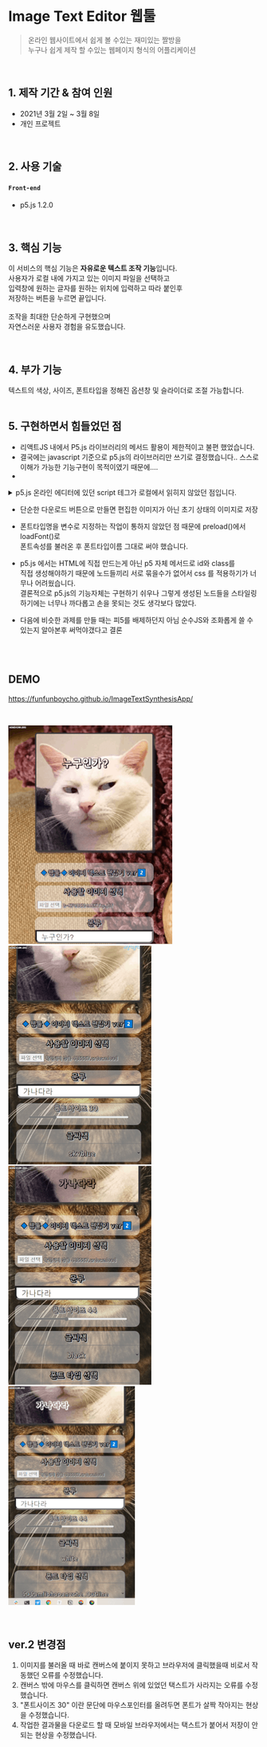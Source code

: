 # Image Text Editor 웹툴
>온라인 웹사이트에서 쉽게 볼 수있는 재미있는 짤방을     
누구나 쉽게 제작 할 수있는 웹페이지 형식의 어플리케이션          

<br />

## 1. 제작 기간 & 참여 인원
- 2021년 3월 2일 ~ 3월 8일
- 개인 프로젝트

<br />

## 2. 사용 기술
#### `Front-end`
  - p5.js 1.2.0

<br />

## 3. 핵심 기능
이 서비스의 핵심 기능은 **자유로운 텍스트 조작 기능**입니다.  
사용자가 로컬 내에 가지고 있는 이미지 파일을 선택하고        
입력창에 원하는 글자를 원하는 위치에 입력하고 따라 붙인후        
저장하는 버튼을 누르면 끝입니다.         
<br />
조작을 최대한 단순하게 구현했으며    
자연스러운 사용자 경험을 유도했습니다.

<br />

## 4. 부가 기능

텍스트의 색상, 사이즈, 폰트타입을 정해진 옵션창 및 슬라이더로 조절 가능합니다.
<br />
<br />


## 5. 구현하면서 힘들었던 점

- 리액트JS 내에서 P5.js 라이브러리의 메서드 활용이 제한적이고 불편 했었습니다.
- 결국에는 javascript 기준으로 p5.js의 라이브러리만 쓰기로 결정했습니다.. 스스로 이해가 가능한 기능구현이 목적이였기 때문에....
- 
</div>
<details>
<summary>p5.js 온라인 에디터에 있던 script 테그가 로컬에서 읽히지 않았던 점입니다.</summary>

    [p5.js - Libraries - cdnjs](https://cdnjs.com/libraries/p5.js)에서 최신버전으로 교체했더니 잘 동작했다.
</div>
</details>

- 단순한 다운로드 버튼으로 만들면 편집한 이미지가 아닌 초기 상태의 이미지로 저장   
- 폰트타입명을 변수로 지정하는 작업이 통하지 않았던 점 때문에 preload()에서  loadFont()로     
  폰트속성를 불러온 후  폰트타입이름 그대로 써야 했습니다.

- p5.js 에서는 HTML에 직접 만드는게 아닌 p5 자체 메서드로 id와 class를    
  직접 생성해야하기 때문에 노드들끼리 서로 묶을수가 없어서 css 를 적용하기가 너무나 어려웠습니다.  
  결론적으로 p5.js의 기능자체는 구현하기 쉬우나 그렇게 생성된 노드들을 
  스타일링하기에는 너무나 까다롭고 손을 못되는 것도 생각보다 많았다. 
  
- 다음에 비슷한 과제를 만들 때는 피5를 배제하던지 아님 순수JS와 
  조화롭게 쓸 수 있는지 알아본후 써먹야갰다고 결론

<br />
<br />

## DEMO
https://funfunboycho.github.io/ImageTextSynthesisApp/

<br />

![Image Text Editor](https://github.com/DragooCho/TIL/blob/main/image/cap1r.gif?raw=true)![Image Text Editor](https://github.com/DragooCho/TIL/blob/main/image/cap3r.gif?raw=true)        
![Image Text Editor](https://github.com/DragooCho/TIL/blob/main/image/cap4r.gif?raw=true)![Image Text Editor](https://github.com/DragooCho/TIL/blob/main/image/cap5r.gif?raw=true)        


<br />

## ver.2 변경점

1. 이미지를 불러올 때 바로 캔버스에 붙이지 못하고 브라우저에 클릭했을때 비로서 작동했던 오류를 수정했습니다.
2. 캔버스 밖에 마우스를 클릭하면 캔버스 위에 있었던 택스트가 사라지는 오류를 수정했습니다.
3. "폰트사이즈 30" 이란 문단에 마우스포인터를 올려두면 폰트가 살짝 작아지는 현상을 수정했습니다.
4. 작업한 결과물을 다운로드 할 때 모바일 브라우저에서는 택스트가 붙어서 저장이 안되는 현상을 수정했습니다. 



